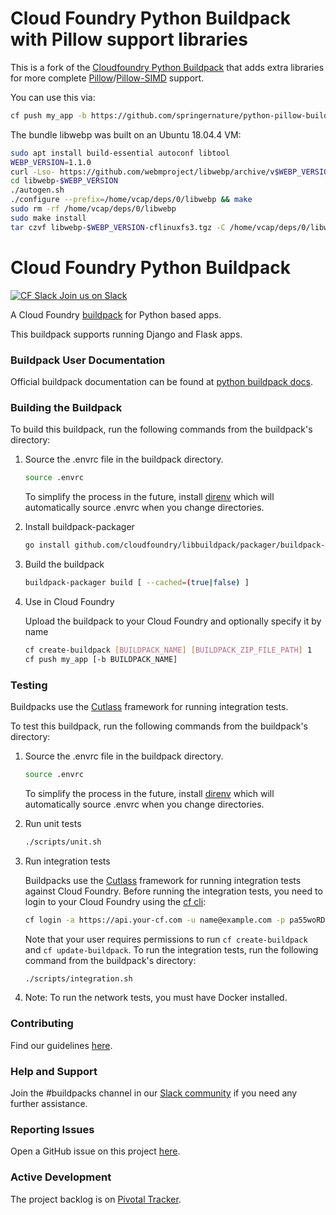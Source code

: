 # Cloud Foundry Python Buildpack with Pillow support libraries

This is a fork of the [Cloudfoundry Python Buildpack](https://github.com/cloudfoundry/python-buildpack) that adds extra libraries for more complete [Pillow](http://python-pillow.org)/[Pillow-SIMD](https://github.com/uploadcare/pillow-simd/) support.

You can use this via:
 ```bash
cf push my_app -b https://github.com/springernature/python-pillow-buildpack
 ```

The bundle libwebp was built on an Ubuntu 18.04.4 VM:
```bash
sudo apt install build-essential autoconf libtool
WEBP_VERSION=1.1.0
curl -Lso- https://github.com/webmproject/libwebp/archive/v$WEBP_VERSION.tar.gz | tar xzf -
cd libwebp-$WEBP_VERSION
./autogen.sh
./configure --prefix=/home/vcap/deps/0/libwebp && make
sudo rm -rf /home/vcap/deps/0/libwebp
sudo make install
tar czvf libwebp-$WEBP_VERSION-cflinuxfs3.tgz -C /home/vcap/deps/0/libwebp .
```

# Cloud Foundry Python Buildpack

[![CF Slack](https://www.google.com/s2/favicons?domain=www.slack.com) Join us on Slack](https://cloudfoundry.slack.com/messages/buildpacks/)

A Cloud Foundry [buildpack](http://docs.cloudfoundry.org/buildpacks/) for Python based apps.

This buildpack supports running Django and Flask apps.

### Buildpack User Documentation

Official buildpack documentation can be found at [python buildpack docs](http://docs.cloudfoundry.org/buildpacks/python/index.html).

### Building the Buildpack

To build this buildpack, run the following commands from the buildpack's directory:

1. Source the .envrc file in the buildpack directory.

   ```bash
   source .envrc
   ```
   To simplify the process in the future, install [direnv](https://direnv.net/) which will automatically source .envrc when you change directories.

1. Install buildpack-packager

    ```bash
    go install github.com/cloudfoundry/libbuildpack/packager/buildpack-packager
    ```

1. Build the buildpack

    ```bash
    buildpack-packager build [ --cached=(true|false) ]
    ```

1. Use in Cloud Foundry

   Upload the buildpack to your Cloud Foundry and optionally specify it by name

    ```bash
    cf create-buildpack [BUILDPACK_NAME] [BUILDPACK_ZIP_FILE_PATH] 1
    cf push my_app [-b BUILDPACK_NAME]
    ```

### Testing

Buildpacks use the [Cutlass](https://github.com/cloudfoundry/libbuildpack/tree/master/cutlass) framework for running integration tests.

To test this buildpack, run the following commands from the buildpack's directory:
 
1. Source the .envrc file in the buildpack directory.

   ```bash
   source .envrc
   ```
   To simplify the process in the future, install [direnv](https://direnv.net/) which will automatically source .envrc when you change directories.

1. Run unit tests

    ```bash
    ./scripts/unit.sh
    ```

1. Run integration tests

   Buildpacks use the [Cutlass](https://github.com/cloudfoundry/libbuildpack/tree/master/cutlass) framework for running integration tests against Cloud Foundry. Before running the integration tests, you need to login to your Cloud Foundry using the [cf cli](https://github.com/cloudfoundry/cli):

    ```bash
    cf login -a https://api.your-cf.com -u name@example.com -p pa55woRD
    ```

   Note that your user requires permissions to run `cf create-buildpack` and `cf update-buildpack`. To run the integration tests, run the following command from the buildpack's directory:

    ```bash
    ./scripts/integration.sh
    ```
    
1. Note: To run the network tests, you must have Docker installed.   

### Contributing

Find our guidelines [here](./CONTRIBUTING.md).

### Help and Support

Join the #buildpacks channel in our [Slack community](http://slack.cloudfoundry.org/) if you need any further assistance.

### Reporting Issues

Open a GitHub issue on this project [here](https://github.com/cloudfoundry/python-buildpack/issues/new).

### Active Development

The project backlog is on [Pivotal Tracker](https://www.pivotaltracker.com/projects/1042066).
